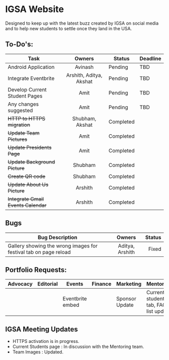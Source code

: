 # IGSA Website

Designed to keep up with the latest buzz created by IGSA on social media and to help new students to settle once they land in the USA.

## To-Do's:

|Task |Owners| Status|Deadline |
|---- |:-----:|------|-----|
|Android Application | Avinash| Pending |TBD|
|Integrate Eventbrite | Arshith, Aditya, Akshat| Pending |TBD|
|Develop Current Student Pages | Amit| Pending |TBD|
|Any changes suggested | Amit| Pending |TBD|
|~~HTTP to HTTPS migration~~ |Shubham, Akshat| Completed||
|~~Update Team Pictures~~| Amit | Completed |
|~~Update Presidents Page~~| Amit | Completed |
|~~Update Background Picture~~ | Shubham |Completed ||
|~~Create QR code~~ | Shubham | Completed ||
|~~Update About Us Picture~~ | Arshith |Completed |
|~~Integrate Gmail Events Calendar~~ | Arshith|Completed ||

## Bugs
|Bug Description| Owners| Status|
|---- |:-----:|------:|
|Gallery showing the wrong images for festival tab on page reload | Aditya, Arshith| Fixed |


## Portfolio Requests:

|Advocacy |Editorial | Events| Finance |Marketing | Mentoring| Networking| PR|
|-------|--------|------|-------|--------|---------|---------|---|
|         |          |Eventbrite embed|         |Sponsor Update|Current students tab, FAQ list update|Q&A Section|     |


## IGSA Meeting Updates

* HTTPS activation is in progress.
* Current Students page : In discussion with the Mentoring team.
* Team Images : Updated.

